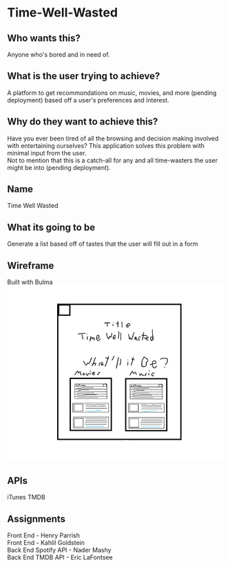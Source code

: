 # Time-Well-Wasted

## Who wants this?
Anyone who's bored and in need of.
​
## What is the user trying to achieve?
A platform to get recommondations on music, movies, and more (pending deployment) based off a user's preferences and interest.
​
​
## Why do they want to achieve this?
Have you ever been tired of all the browsing and decision making involved with entertaining ourselves? This application solves this problem with minimal input from the user.  
Not to mention that this is a catch-all for any and all time-wasters the user might be into (pending deployment).
​
## Name
Time Well Wasted
​
## What its going to be
Generate a list based off of tastes that the user will fill out in a form
​
## Wireframe
Built with Bulma  
![Time Well Wasted Wireframe](time-wasted-skeleton.png)
​
## APIs
iTunes
TMDB
​
## Assignments
Front End - Henry Parrish  
Front End - Kahlil Goldstein  
Back End Spotify API - Nader Mashy  
Back End TMDB API - Eric LaFontsee  